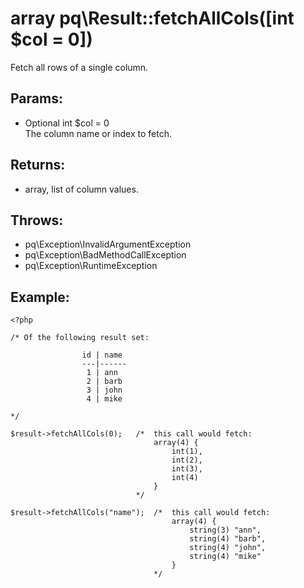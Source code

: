 # array pq\Result::fetchAllCols([int $col = 0])

Fetch all rows of a single column.

## Params:

* Optional int $col = 0  
  The column name or index to fetch.

## Returns:

* array, list of column values.

## Throws:

* pq\Exception\InvalidArgumentException
* pq\Exception\BadMethodCallException
* pq\Exception\RuntimeException

## Example:

	<?php
	
	/* Of the following result set:

					id | name
					---|------
					 1 | ann
					 2 | barb 
					 3 | john 
					 4 | mike 
					
	*/
	
	$result->fetchAllCols(0);	/* 	this call would fetch:
									array(4) {
										int(1),
										int(2),
										int(3),
										int(4)
									}
								*/
								
	$result->fetchAllCols("name");	/* 	this call would fetch:
										array(4) {
											string(3) "ann",
											string(4) "barb",
											string(4) "john",
											string(4) "mike"
										}
									*/
